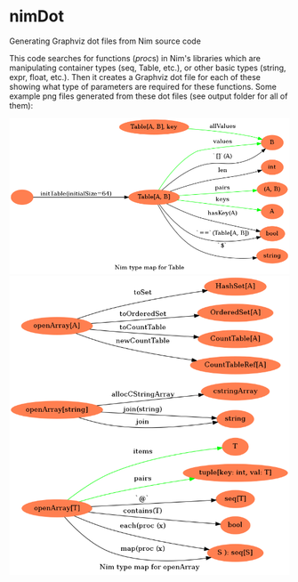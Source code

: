 # nimDot
Generating Graphviz dot files from Nim source code

This code searches for functions (*proc*s) in Nim's libraries which are manipulating container types (seq, Table, etc.), or other basic types (string, expr, float, etc.). Then it creates a Graphviz dot file for each of these showing what type of parameters are required for these functions. Some example png files generated from these dot files (see output folder for all of them):

![Table](https://raw.githubusercontent.com/petermora/nimDot/master/output/Table.png)
![openArray](https://raw.githubusercontent.com/petermora/nimDot/master/output/openArray.png)
